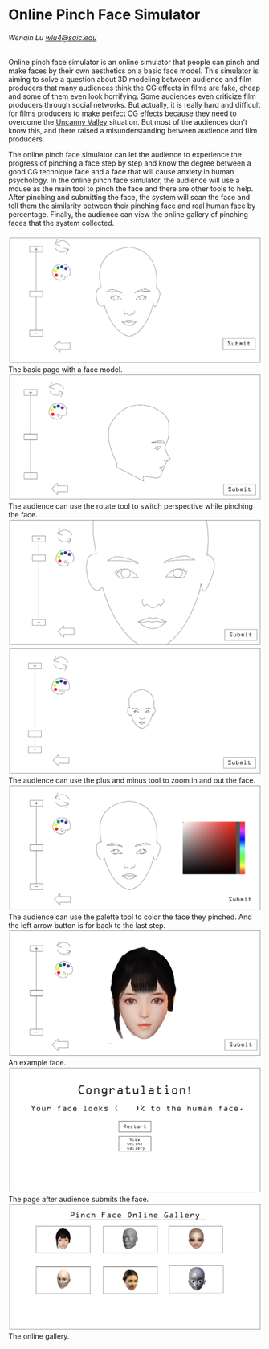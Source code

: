 # Online Pinch Face Simulator

###### Wenqin Lu wlu4@saic.edu

Online pinch face simulator is an online simulator that people can pinch and make faces by their own aesthetics on a basic face model. This simulator is aiming to solve a question about 3D modeling between audience and film producers that many audiences think the CG effects in films are fake, cheap and some of them even look horrifying. Some audiences even criticize film producers through social networks. But actually, it is really hard and difficult for films producers to make perfect CG effects because they need to overcome the [Uncanny Valley](uncanny.md) situation. But most of the audiences don't know this, and there raised a misunderstanding between audience and film producers.

The online pinch face simulator can let the audience to experience the progress of pinching a face step by step and know the degree between a good CG technique face and a face that will cause anxiety in human psychology. In the online pinch face simulator, the audience will use a mouse as the main tool to pinch the face and there are other tools to help. After pinching and submitting the face, the system will scan the face and tell them the similarity between their pinching face and real human face by percentage. Finally, the audience can view the online gallery of pinching faces that the system collected.


![uncanny valley](01.png)
The basic page with a face model.
![uncanny valley](02.png)
The audience can use the rotate tool to switch perspective while pinching the face.
![uncanny valley](03.png)
![uncanny valley](04.png)
The audience can use the plus and minus tool to zoom in and out the face.
![uncanny valley](05.png)
The audience can use the palette tool to color the face they pinched. And the left arrow button is for back to the last step.
![uncanny valley](06.png)
An example face.
![uncanny valley](07.png)
The page after audience submits the face.
![uncanny valley](08.png)
The online gallery.
